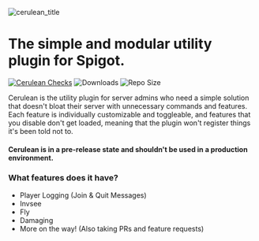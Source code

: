 ![cerulean_title](https://user-images.githubusercontent.com/56521463/178836056-e0d396a7-de72-4c14-b856-66587aba2e47.png)
# The simple and modular utility plugin for Spigot.
[![Cerulean Checks](https://img.shields.io/github/workflow/status/Blueysh/Cerulean/Cerulean%20Checks?label=Cerulean%20Builds)](https://github.com/Blueysh/Cerulean/actions/workflows/maven.yml)
![Downloads](https://img.shields.io/github/downloads/Blueysh/Cerulean/total?label=Downloads&style=flat)
![Repo Size](https://img.shields.io/github/repo-size/Blueysh/Cerulean?label=Repo%20Size)

Cerulean is the utility plugin for server admins who need a simple solution that doesn't bloat their server with unnecessary commands and features. Each feature is individually customizable and toggleable, and features that you disable don't get loaded, meaning that the plugin won't register things it's been told not to.

#### Cerulean is in a pre-release state and shouldn't be used in a production environment.

### What features does it have?
- Player Logging (Join & Quit Messages)
- Invsee
- Fly
- Damaging
- More on the way! (Also taking PRs and feature requests)